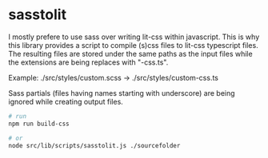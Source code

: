 # sasstolit

I mostly prefere to use sass over writing lit-css within javascript. This is why this library provides a script to compile (s)css files to lit-css typescript files.
The resulting files are stored under the same paths as the input files while the extensions are being replaces with "-css.ts".

Example:
./src/styles/custom.scss -> ./src/styles/custom-css.ts

Sass partials (files having names starting with underscore) are being ignored while creating output files.

```bash
# run 
npm run build-css

# or
node src/lib/scripts/sasstolit.js ./sourcefolder
```